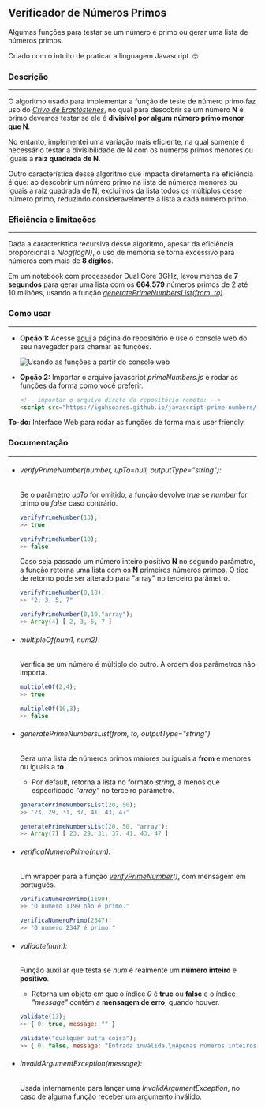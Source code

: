 ## Verificador de Números Primos

Algumas funções para testar se um número é primo ou gerar uma lista de números primos.

Criado com o intuito de praticar a linguagem Javascript. :nerd_face:


### Descrição
-------

O algoritmo usado para implementar a função de teste de número primo faz uso do
[*Crivo de Erastóstenes*](https://pt.wikipedia.org/wiki/Crivo_de_Erat%C3%B3stenes), no qual para descobrir se um número **N** é primo
devemos testar se ele é **divisível por algum número primo menor que N**.

No entanto, implementei uma variação mais eficiente, na qual somente é
necessário testar a divisibilidade  de N com os números primos menores ou
iguais a **raiz quadrada de N**.

Outro característica desse algoritmo que impacta diretamenta
na eficiência é que: ao descobrir um número primo na lista de números
menores ou iguais a raiz quadrada de N, excluímos da lista todos os
múltiplos desse número primo, reduzindo consideravelmente a lista a cada
número primo.


### Eficiência e limitações
----------

Dada a característica recursiva desse algoritmo, apesar da eficiência
proporcional a *Nlog(logN)*, o uso de memória se torna excessivo para
números com mais de **8 dígitos**.

Em um notebook com
processador Dual Core 3GHz, levou menos de **7 segundos** para
gerar uma lista com os **664.579** números primos de 2 até 10 milhões, usando a função [*generatePrimeNumbersList(from, to)*](#generate-primes).


### Como usar
-----------

- **Opção 1:** Acesse [aqui](https://iguhsoares.github.io/javascript-prime-numbers/) a página do repositório e use o console web do seu navegador para chamar as funções.

  ![Usando as funções a partir do console web](https://i.imgur.com/v4Bgh1h.png)

- **Opção 2:** Importar o arquivo javascript *primeNumbers.js* e rodar as funções da forma como você preferir.

  ```html
  <!-- importar o arquivo direto do repositório remoto: -->
  <script src="https://iguhsoares.github.io/javascript-prime-numbers/primeNumbers.js"></script>

  ```

**To-do:** Interface Web para rodar as funções de forma mais user friendly.


### Documentação
----------

- <h6 id="is-prime-number"><i>verifyPrimeNumber(number, upTo=null, outputType="string")</i>:</h6>

  Se o parâmetro *upTo* for omitido, a função devolve *true* se *number* for primo ou *false* caso contrário.

  ```Javascript
  verifyPrimeNumber(13);
  >> true

  verifyPrimeNumber(10);
  >> false
  ```

  Caso seja passado um número inteiro positivo **N** no segundo parâmetro, a função retorna uma lista com os **N** primeiros números primos. O tipo de retorno pode ser alterado para "array" no terceiro parâmetro.

  ```Javascript
  verifyPrimeNumber(0,10);
  >> "2, 3, 5, 7"

  verifyPrimeNumber(0,10,"array");
  >> Array(4) [ 2, 3, 5, 7 ]
  ```

- ###### *multipleOf(num1, num2):*
  Verifica se um número é múltiplo do outro. A ordem dos parâmetros não importa.

  ```Javascript
  multipleOf(2,4);
  >> true

  multipleOf(10,3);
  >> false
  ```

- <h6 id="generate-primes"><i>generatePrimeNumbersList(from, to, outputType="string")</i></h6>

  Gera uma lista de números primos maiores ou iguais a **from** e menores ou iguais a **to**.
  - Por default, retorna a lista no formato *string*, a menos que especificado <i>"array"</i> no terceiro parâmetro.

  ```Javascript
  generatePrimeNumbersList(20, 50);
  >> "23, 29, 31, 37, 41, 43, 47"

  generatePrimeNumbersList(20, 50, "array");
  >> Array(7) [ 23, 29, 31, 37, 41, 43, 47 ]
  ```

- ###### *verificaNumeroPrimo(num):*
  Um wrapper para a função [*verifyPrimeNumber()*](#is-prime-number), com mensagem em português.

  ```Javascript
  verificaNumeroPrimo(1199);
  >> "O número 1199 não é primo."

  verificaNumeroPrimo(2347);
  >> "O número 2347 é primo."
  ```

- ###### *validate(num):*
  Função auxiliar que testa se *num* é realmente um **número inteiro** e **positivo**.
  - Retorna um objeto em que o índice *0* é **true** ou **false** e o índice *\"message\"* contém a **mensagem de erro**, quando houver.

  ```Javascript
  validate(13);
  >> { 0: true, message: "" }

  validate("qualquer outra coisa");
  >> { 0: false, message: "Entrada inválida.\nApenas números inteiros positivos serão computados." }
  ```

- ###### *InvalidArgumentException(message):*
  Usada internamente para lançar uma *InvalidArgumentException*, no caso de alguma função receber um argumento inválido.

